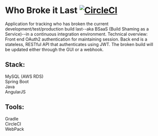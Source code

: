# Who Broke it Last [![CircleCI](https://circleci.com/gh/gardncl/whobrokeitlast.svg?style=shield)](https://circleci.com/gh/gardncl/whobrokeitlast)
Application for tracking who has broken the current development/test/production build last--aka BSaaS (Build Shaming as a Service)--in a continuous integration environment. Technical overview: Front end OAuth2 authentication for maintaining session. Back end is a stateless, RESTful API that authenticates using JWT. The broken build will be updated either through the GUI or a webhook.

## Stack:  
MySQL (AWS RDS)  
Spring Boot  
Java   
AngularJS

## Tools:  
Gradle  
CircleCI  
WebPack
